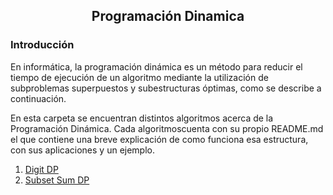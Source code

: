 <div align="center">
  
  ## Programación Dinamica
    
</div>

### Introducción

En informática, la programación dinámica es un método para reducir el tiempo de ejecución de un algoritmo mediante la utilización de subproblemas superpuestos y subestructuras óptimas, como se describe a continuación.

 En esta carpeta se encuentran distintos algoritmos acerca de la Programación Dinámica. Cada algoritmoscuenta con su propio README.md el que contiene una breve explicación de como funciona esa estructura, con sus aplicaciones y un ejemplo.
 
 1. [Digit DP](https://github.com/Khenya/Algoritmica/tree/main/Programaci%C3%B3n%20Dinamica/Digit%20DP)
 2. [Subset Sum DP](https://github.com/Khenya/Algoritmica/tree/main/Programaci%C3%B3n%20Dinamica/Subset%20Sum%20DP)


</div>
